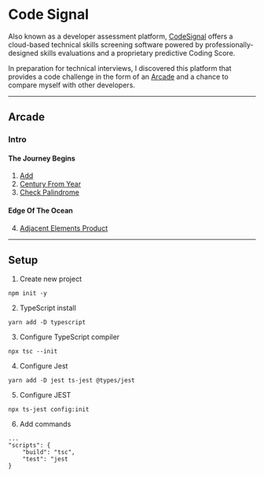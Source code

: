 # Code Signal

Also known as a developer assessment platform, [CodeSignal](https://codesignal.com/) offers a cloud-based technical skills screening software powered by professionally-designed skills evaluations and a proprietary predictive Coding Score.

In preparation for technical interviews, I discovered this platform that provides a code challenge in the form of an [Arcade](https://app.codesignal.com/arcade/) and a chance to compare myself with other developers. 

---

## Arcade

### Intro

#### The Journey Begins

1) [Add](/src/arcade/intro/01-add/)
2) [Century From Year](/src/arcade/intro/02-century-from-year/)
3) [Check Palindrome](/src/arcade/intro/03-check-palindrome/)

#### Edge Of The Ocean

4) [Adjacent Elements Product](/src/arcade/intro/04-adjacent-elements-product/)


---

## Setup

1) Create new project

```
npm init -y
```

2) TypeScript install

```
yarn add -D typescript
```

3) Configure TypeScript compiler

```
npx tsc --init
```

4) Configure Jest

```
yarn add -D jest ts-jest @types/jest
```

5) Configure JEST

```
npx ts-jest config:init
```

6) Add commands

```
...
"scripts": {
    "build": "tsc",
    "test": "jest
}
